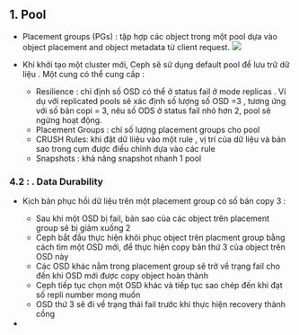 
## 1. Pool

- Placement groups (PGs)  : tập hợp các object trong một pool dựa vào object placement and object metadata từ client request. 
![](http://docs.ceph.com/docs/mimic/_images/ditaa-1fde157d24b63e3b465d96eb6afea22078c85a90.png)

- Khi khởi tạo một cluster mới, Ceph sẽ sử dụng default pool  để lưu trữ dữ liệu . Một cung có thể cung cấp :
    - Resilience : chỉ định số OSD có thể ở status fail ở mode replicas . Ví dụ với   replicated pools sẽ xác định số lượng số OSD =3 , tương ứng với số bản copi = 3, nêu số ODS ở status fail nhỏ hơn 2, pool sẽ ngừng hoạt động. 
    - Placement Groups : chỉ số lượng placement groups  cho pool 
    - CRUSH Rules: khi đặt dữ liiệu vào một rule , vị trí của dữ liệu và bản sao trong cụm được điều chỉnh dựa vào các rule
    - Snapshots : khả năng snapshot nhanh 1 pool


    
### 4.2 : . Data Durability

- Kịch bản phục hồi dữ liệu trên một placement group có số bản copy 3 : 
    - Sau khi một OSD bị fail, bản sao của các object trên  placement group sẽ bị giảm xuống 2
    - Ceph bắt đầu thực hiện khôi phục object trên placment group bằng cách tìm một OSD mới, để thực hiện copy bản thứ 3 của object trên OSD này
    - Các OSD khác nằm trong placement group sẽ trở về trạng fail cho đến khi OSD mới được copy object hoàn thành
    - Ceph tiếp tục chọn một OSD khác và tiếp tục sao chép đến khi đạt số repli number mong muốn
    - OSD thứ 3 sẽ đi về trạng thái fail trước khi thực hiện recovery thành cồng

-